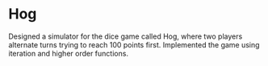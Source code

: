# Hog

Designed a simulator for the dice game called Hog, where two players alternate turns trying to reach 100 points first. Implemented the game using iteration and higher order functions.
